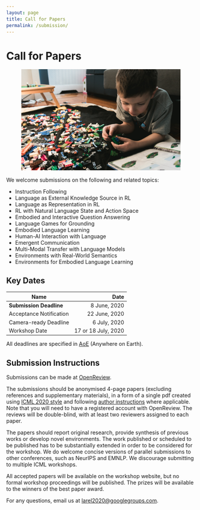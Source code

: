 ```yaml
---
layout: page
title: Call for Papers
permalink: /submission/
---
```


# Call for Papers

<figure class="figure mw-50">
  <img src="/assets/img/humanreading.jpg" class="figure-img img-fluid rounded" alt="Human reading.">
</figure>


We welcome submissions on the following and related topics: 

* Instruction Following  
* Language as External Knowledge Source in RL  
* Language as Representation in RL  
* RL with Natural Language State and Action Space 
* Embodied and Interactive Question Answering  
* Language Games for Grounding  
* Embodied Language Learning
* Human-AI Interaction with Language
* Emergent Communication 
* Multi-Modal Transfer with Language Models 
* Environments with Real-World Semantics 
* Environments for Embodied Language Learning  


## Key Dates

| Name | Date |
| ------------- | -----:|
| **Submission Deadline**     |  8 June, 2020 |
| Acceptance Notification  |       22 June, 2020 |
| Camera-ready Deadline    |        6 July, 2020 |
| Workshop Date            | 17 or 18 July, 2020 |

All deadlines are specified in [AoE](https://www.timeanddate.com/time/zones/aoe) (Anywhere on Earth). 


## Submission Instructions

Submissions can be made at [OpenReview](https://openreview.net/group?id=ICML.cc/2020/Workshop/LaReL).

The submissions should be anonymised 4-page papers (excluding references and supplementary materials), in a form of a single pdf created using [ICML 2020 style](https://media.icml.cc/Conferences/ICML2020/Styles/icml2020_style.zip) and following [author instructions](https://icml.cc/Conferences/2020/StyleAuthorInstructions) where applicable. Note that you will need to have a registered account with OpenReview. The reviews will be double-blind, with at least two reviewers assigned to each paper. 

The papers should report original research, provide synthesis of previous works or develop novel environments. The work published or scheduled to be published has to be substantially extended in order to be considered for the workshop. We do welcome concise versions of parallel submissions to other conferences, such as NeurIPS and EMNLP. We discourage submitting to multiple ICML workshops. 

All accepted papers will be available on the workshop website, but no formal workshop proceedings will be published. The prizes will be available to the winners of the best paper award.

For any questions, email us at [larel2020@googlegroups.com](mailto:larel2020@googlegroups.com).  
